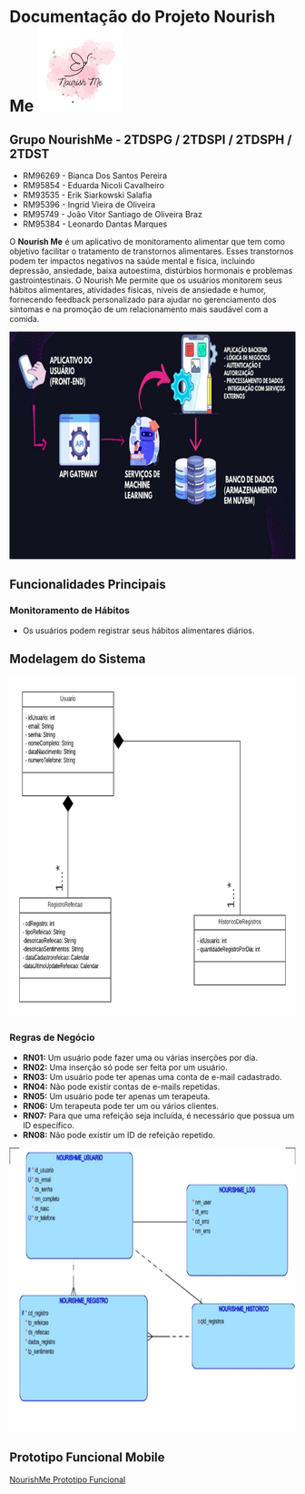 # Documentação do Projeto Nourish Me <img src="/Imagens/Logo.png" width="150" height="150">

## Grupo NourishMe - 2TDSPG / 2TDSPI / 2TDSPH / 2TDST

- RM96269 - Bianca Dos Santos Pereira
- RM95854 - Eduarda Nicoli Cavalheiro
- RM93535 - Erik Siarkowski Salafia
- RM95396 - Ingrid Vieira de Oliveira
- RM95749 - João Vitor Santiago de Oliveira Braz
- RM95384 - Leonardo Dantas Marques


O **Nourish Me** é um aplicativo de monitoramento alimentar que tem como objetivo facilitar o tratamento de transtornos alimentares. Esses transtornos podem ter impactos negativos na saúde mental e física, incluindo depressão, ansiedade, baixa autoestima, distúrbios hormonais e problemas gastrointestinais. O Nourish Me permite que os usuários monitorem seus hábitos alimentares, atividades físicas, níveis de ansiedade e humor, fornecendo feedback personalizado para ajudar no gerenciamento dos sintomas e na promoção de um relacionamento mais saudável com a comida.


<img src="/Imagens/DiagramaProjeto.png" width="800" height="400">

## Funcionalidades Principais

### Monitoramento de Hábitos
- Os usuários podem registrar seus hábitos alimentares diários.

## Modelagem do Sistema

<img src="/Imagens/Classe UML.png" width="800" height="600">

### Regras de Negócio

- **RN01:** Um usuário pode fazer uma ou várias inserções por dia.
- **RN02:** Uma inserção só pode ser feita por um usuário.
- **RN03:** Um usuário pode ter apenas uma conta de e-mail cadastrado.
- **RN04:** Não pode existir contas de e-mails repetidas.
- **RN05:** Um usuário pode ter apenas um terapeuta.
- **RN06:** Um terapeuta pode ter um ou vários clientes.
- **RN07:** Para que uma refeição seja incluída, é necessário que possua um ID específico.
- **RN08:** Não pode existir um ID de refeição repetido.

<img src="/Imagens/DDL.png" width="700" height="500">

## Prototipo Funcional Mobile
[NourishMe Prototipo Funcional](https://drive.google.com/file/d/1FZ8CjnZOCdAzseCFOKpDNZ9cDv-zcItR/view?usp=sharing)


